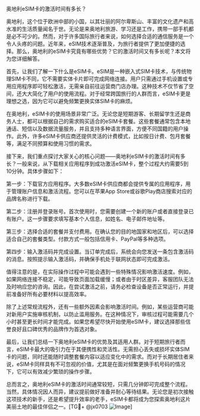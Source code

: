 奥地利eSIM卡的激活时间有多长？

奥地利，这个位于欧洲中部的小国，以其壮丽的阿尔卑斯山、丰富的文化遗产和高水准的生活质量闻名于世。无论是来奥地利旅游、学习还是工作，携带一部手机都是必不可少的。然而，对于许多国际旅行者来说，如何选择合适的通信服务是一个令人头疼的问题。近年来，eSIM技术逐渐普及，为旅行者提供了更加便捷的选择。那么，奥地利的eSIM卡究竟有哪些优势？它的激活时间又有多长呢？本文将为您详细解答。

首先，让我们了解一下什么是eSIM卡。eSIM是一种嵌入式SIM卡技术，与传统物理SIM卡不同，它不需要实体卡片即可完成网络连接。用户只需通过手机设置或专用应用程序即可轻松激活，无需亲自前往运营商门店办理。这种技术不仅节省了空间，还大大简化了用户的使用流程。对于经常跨国旅行的人群而言，eSIM卡更是理想之选，因为它可以避免频繁更换实体SIM卡的麻烦。

在奥地利，eSIM卡的使用场景非常广泛。无论您是短期游客、长期留学生还是商务人士，都可以根据自己的需求购买适合的eSIM卡套餐。这些套餐通常包含本地通话、短信以及数据流量服务，并且支持多种语言界面，方便不同国籍的用户操作。此外，许多eSIM卡供应商还提供灵活的计费模式，比如按日计费、包月套餐等，满足不同预算和使用习惯的需求。

接下来，我们重点探讨大家关心的核心问题——奥地利eSIM卡的激活时间有多长？一般来说，从下载相关应用程序到成功激活eSIM卡，整个过程大约需要5到10分钟。具体步骤如下：

第一步：下载官方应用程序。大多数eSIM卡供应商都会提供专属的应用程序，用于管理账户信息和激活流程。您可以在苹果App Store或谷歌Play商店搜索对应的品牌名称进行下载。

第二步：注册并登录账号。首次使用时，您需要创建一个新的账户或者直接登录已有账户。这一步骤要求填写基本个人信息，如姓名、电子邮件地址等。

第三步：选择合适的套餐并支付费用。在确认您的目的地国家和地区后，可以选择适合自己的套餐类型。付款方式一般包括信用卡、PayPal等多种选项。

第四步：输入激活码并完成设置。当订单完成后，系统会向您发送一条包含激活码的消息。按照提示输入激活码，并确保手机处于联网状态即可完成激活。

值得注意的是，在实际操作过程中可能会遇到一些特殊情况影响激活速度。例如，如果网络连接不稳定，可能导致页面加载缓慢；或者由于时区差异，客服团队无法及时响应您的咨询。因此，在尝试激活之前，请务必检查设备是否正常运行，并提前准备好所有必要材料以提高效率。

除了上述常规流程外，还有一些额外因素会影响激活时间。例如，某些运营商可能对新用户实施审核机制，以防止滥用服务。在这种情况下，审核过程可能需要几个小时甚至更长时间才能完成。如果您希望尽快开始使用eSIM卡，建议选择那些信誉良好且口碑优秀的品牌作为首选对象。

最后，让我们总结一下奥地利eSIM卡的优势及其适用人群。对于短期旅行者而言，eSIM卡最大的吸引力在于其便携性和灵活性。无需担心丢失或损坏实体SIM卡的问题，同时还能随时调整套餐内容以适应变化中的需求。而对于长期居住者来说，eSIM卡同样具有不可忽视的价值，尤其是在面对频繁更换手机号码的情况下，它可以有效减少繁琐的操作步骤。

总而言之，奥地利eSIM卡的激活时间通常较短，只需几分钟即可完成整个流程。当然，具体情况因人而异，建议提前做好准备并耐心等待结果。无论您是初次接触这项技术的新手，还是希望提升效率的老手，eSIM卡都将成为您探索奥地利这片美丽土地的最佳伴侣之一。[TG💪+ @jx0703 ![Image](https://github.com/user-attachments/assets/dbca1d08-cadb-493c-b0ec-ad6f7a83f270)]